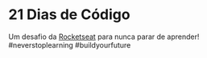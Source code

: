 # 21 Dias de Código
<p>
  Um desafio da <a href="https://www.rocketseat.com.br/">Rocketseat</a> para nunca parar de aprender! #neverstoplearning #buildyourfuture
</p>
